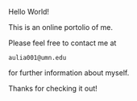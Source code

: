 Hello World!

This is an online portolio of me. 

Please feel free to contact me at 

```
aulia001@umn.edu 
```

for further information about myself.

Thanks for checking it out!
